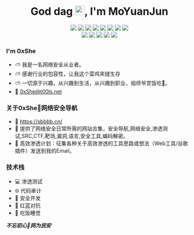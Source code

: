   <h1 height="200px" align="center">
 God dag <img src="https://cdn.jsdelivr.net/gh/MaleWeb/picture/images/techblog/hi.gif" width="25">, I'm MoYuanJun </h1>

<div align="center">
  <img src="https://img.shields.io/badge/-JavaScript-f6da1c?style=flat&logo=javascript&logoColor=white">
  <img src="https://img.shields.io/badge/-TypeScript-2b6dbf?style=flat&logo=typescript&logoColor=white">
  <img src="https://img.shields.io/badge/-React-00b4ce?style=flat&logo=react&logoColor=white">
  <img src="https://img.shields.io/badge/-Node.js-3C873A?style=flat&logo=Node.js&logoColor=white">
  <img src="https://img.shields.io/badge/-Koa-33333D?style=flat&logo=koa&logoColor=white">
  <img src="https://img.shields.io/badge/-Less-bf608e?style=flat&logo=less&logoColor=white">
  <img src="https://img.shields.io/badge/-Sass-b37feb?style=flat&logo=sass&logoColor=white">
  <img src="https://img.shields.io/badge/-Graphql-cf1322?style=flat&logo=graphql&logoColor=white">
</div>
<div align="center">
  <img src="https://img.shields.io/badge/-Git-ee462c?style=flat&logo=git&logoColor=white">
  <img src="https://img.shields.io/badge/-Docker-218bea?style=flat&logo=docker&logoColor=white">
  <img src="https://img.shields.io/badge/-Github-black?style=flat&logo=github">
  <img src="https://img.shields.io/badge/-Webpack-%232C3A42?style=flat-square&logo=webpack">
  <img src="https://img.shields.io/badge/-ESLint-%234B32C3?style=flat-square&logo=eslint">
</div>

### I'm 0xShe
- ⛅ 我是一名网络安全从业者。
- ⛅ 感谢行业的包容性，让我这个菜鸡夹缝生存
- ⛅ 一切源于兴趣，从兴趣到生活，从兴趣到职业，祖师爷赏饭吃🍜。
- 📧 0xShe@t00ls.net

### 关于0xShe🔰网络安全导航
- 🍺 https://sbbbb.cn/ 
- 🍺 提供了网络安全日常所需的网站合集，安全导航,网络安全,渗透测试,SRC,CTF,靶场,漏洞,语言,安全工具,编码解密。
- 🍺 高效渗透计划：征集各种关于高效渗透的工具思路或想法（Web工具/谷歌插件）发送到我的Email。

### 技术栈
- 💻 渗透测试
- 🌐 代码审计
- 🔧 安全开发
- 🔰 红蓝对抗
- 🍟 吃饭睡觉

***不忘初心🔰网为民安***
